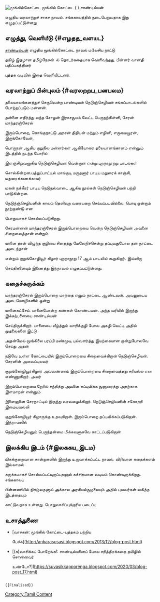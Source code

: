 ![மூங்கில்கோட்டை](மூங்கில்கோட்டை.jpg "மூங்கில்கோட்டை") மூங்கில் கோட்டை ( ) சாண்டில்யன்
எழுதிய வரலாற்றுச் சாகச நாவல். சங்ககாலத்தில் நடைபெறுவதாக இது எழுதப்பட்டுள்ளது

## எழுத்து, வெளியீடு {#எழதத_வளயட}

[சாண்டில்யன்](சாண்டில்யன் "wikilink") எழுதிய மூங்கில்கோட்டை நாவல் மலேசிய நாட்டு
தமிழ் இதழான தமிழ்நேசன்-ல் தொடர்கதையாக வெளிவந்தது. பின்னர் வானதி பதிப்பகத்தினர்
புத்தக வடிவில் இதை வெளியிட்டனர்.

## வரலாற்றுப் பின்புலம் {#வரலறறப_பனபலம}

தலையாலங்கனத்துச் செருவென்ற பாண்டியன் நெடுஞ்செழியன் சங்கப்பாடல்களில் போற்றப்படும் மன்னன்.
தன்னை எதிர்த்து வந்த சோழன் இராசசூயம் வேட்ட பெருநற்கிள்ளி, சேரன் மாந்தரஞ்சேரல்
இரும்பொறை, கொங்குநாட்டு அரசன் திதியன் மற்றும் எழினி, எருமையூரன், இருங்கோவேள்,
பொருநன் ஆகிய குறுநில மன்னர்கள் ஆகியோரை தலையானங்கானம் என்னும் இடத்தில் நடந்த போரில்
இளஞ்சிறுவனாகிய நெடுஞ்செழியன் வென்றான் என்று புறநாநூற்று பாடல்கள்
சொல்கின்றன.பத்துப்பாட்டில் மாங்குடி மருதனார் பாடிய மதுரைக் காஞ்சி, மதுரைக்கணக்காயர்
மகன் நக்கீரர் பாடிய நெடுநல்வாடை ஆகிய நூல்கள் நெடுஞ்செழியன் பற்றி பாடுகின்றன.
நெடுந்ஞ்செழியனின் காலம் தெளிவுற வரையறை செய்யப்படவில்லை. பொயு ஒன்றாம் நூற்றாண்டு என
பொதுவாகச் சொல்லப்படுகிறது.

சேரமன்னன் மாந்தரஞ்சேரல் இரும்பொறையை வென்ற நெடுஞ்செழியன் அவனை சிறைவைத்தான் என்றும்
யானை தான் விழுந்த குழியை சிதைத்து மேலேறிச்சென்று தப்புவதுபோல தன் நாட்டை அடைந்தான்
என்றும் குறுங்கோழியூர் கிழார் புறநாநூறு 17 ஆம் பாடலில் கூறுகிறார். இவ்விரு
செய்திகளையும் இணைத்து இந்நாவல் எழுதப்பட்டுள்ளது.

## கதைச்சுருக்கம்

மாந்தரஞ்சேரல் இரும்பொறை மாந்தை எனும் நாட்டை ஆண்டவன். அவனுடைய அடைமொழிகளில் ஒன்று
யானைகட்சேய். யானைபோன்ற கண்கள் கொண்டவன். அந்த வரியில் இருந்து இக்கற்பனையை சாண்டில்யன்
செய்திருக்கிறார். யானையை வீழ்த்தும் வாரிக்குழி போல அகழி வெட்டி அதில் முதலைகளை இட்டு
அதன்மேல் மூங்கிலை பரப்பி மண்மூடி புல்வளர்த்து இயற்கையான குன்றுபோலவே செய்து அதன்
நடுவே உள்ள கோட்டையில் இரும்பொறையை சிறைவைக்கிறான் நெடுஞ்செழியன். சேரனின் அவைப்புலவர்
குறுங்கோழியூர்கிழார் அவ்வண்ணம் இரும்பொறையை சிறைவைத்தது சரியல்ல என எண்ணுகிறார். அவர்
இரும்பொறையை நேரில் சந்தித்து அவனை தப்புவிக்க சூளுரைத்து அதற்காக இளமாறன் என்னும்
இளைஞனை சேரநாட்டில் இருந்து வரவழைக்கிறார். நெடுஞ்செழியனின் சகோதரி இமையவல்லி
குறுங்கோழியூர் கிழாருக்கு உதவுகிறாள். இரும்பொறை தப்புவிக்கப்படுகிறான். இந்நாவலில்
நெடுஞ்செழியனும் பெருந்தன்மை மிக்கவனாகவே காட்டப்படுகிறான்

## இலக்கிய இடம் {#இலககய_இடம}

மிகக்குறைவான சான்றுகளில் இருந்து உருவாக்கப்பட்ட நாவல். விரிவான கதைக்களம் இல்லாமல்
சுருக்கமாகச் சொல்லப்பட்டிருப்பதனால் கச்சிதமான வடிவம் கொண்டிருக்கிறது. சங்ககாலப்
பின்னணியில் நிகழ்வதனால் அக்கால அரசியல்சூழலையும் அதில் புலவர்கள் வகித்த இடத்தையும்
காட்டுவதாக உள்ளது. பொதுவாசிப்புக்குரிய படைப்பு

## உசாத்துணை

-   [வாசகன்: மூங்கில் கோட்டை-புத்தகம் பற்றிய
    பேச்சு](http://anbarasusasi.blogspot.com/2013/12/blog-post.html)
-   [(சு)வாசிக்கப் போறேங்க!: சாண்டில்யனைப் போல சரித்திரக்கதை தமிழில் சொன்னவர்
    உண்டோ?](https://suvasikkapporenga.blogspot.com/2020/03/blog-post_17.html)

```{=mediawiki}
{{Finalised}}
```
[Category:Tamil Content](Category:Tamil_Content "wikilink")
